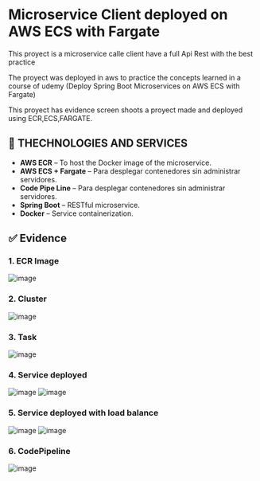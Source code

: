 # Microservice Client deployed on AWS ECS with Fargate
This proyect is a microservice calle client have a full Api Rest with the best practice

The proyect was deployed in aws to practice the concepts learned in a course of udemy
(Deploy Spring Boot Microservices on AWS ECS with Fargate)

This proyect has evidence screen shoots a proyect made and deployed using ECR,ECS,FARGATE. 

## 🚀 THECHNOLOGIES AND  SERVICES 

- **AWS ECR** – To host the Docker image of the microservice.
- **AWS ECS + Fargate** – Para desplegar contenedores sin administrar servidores.
- **Code Pipe Line** – Para desplegar contenedores sin administrar servidores.
- **Spring Boot** – RESTful microservice.
- **Docker** – Service containerization.

## ✅ Evidence
### 1. ECR Image
![image](https://github.com/user-attachments/assets/56daf282-2fbe-452c-b3a5-6c46fe1897fd)
### 2. Cluster
![image](https://github.com/user-attachments/assets/cdd918d4-c4de-456c-83db-5e5dd858083e)

### 3. Task
![image](https://github.com/user-attachments/assets/6a46fac4-fde1-463a-a7be-77b20eaa2f2f)

### 4. Service deployed
![image](https://github.com/user-attachments/assets/92d03d91-209c-4d7d-80a2-c75c5cf1d1d5)
![image](https://github.com/user-attachments/assets/18e61668-ba19-4710-b6ee-6d5317d3059f)

### 5. Service deployed with load balance 
![image](https://github.com/user-attachments/assets/8a5a394a-03fb-4257-ba6e-16d6882ceb3d)
![image](https://github.com/user-attachments/assets/9c60cfb7-f713-4326-9cd1-cbcd077d68f4)

### 6. CodePipeline
![image](https://github.com/user-attachments/assets/193a3a52-5876-4634-a7c9-c00c5f95ee57)

